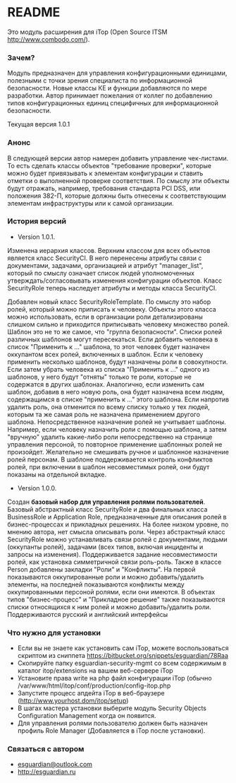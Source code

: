 # README #

Это модуль расширения для iTop (Open Source ITSM http://www.combodo.com/).


### Зачем? ###

Модуль предназначен для управления конфигурационными единицами, полезными с точки зрения специалиста по информационной безопасности.
Новые классы КЕ и функции добавляются по мере разработки. Автор принимает пожелания от коллег по добавлению типов конфигурационных единиц специфичных для информационной безопасности.

Текущая версия 1.0.1

### Анонс ###

В следующей версии автор намерен добавить управление чек-листами. То есть сделать классы объектов "требование проверки", которые можно будет привязывать к элементам конфигурации и ставить отметки о выполненной проверке соответствия.
По смыслу эти объекты будут отражать, например, требования стандарта PCI DSS, или положения 382-П, которые должны быть отнесены к соответствующим элементам инфраструктуры или к самой организации.
 
### История версий ###
* Version 1.0.1.

Изменена иерархия классов. Верхним классом для всех объектов является класс SecurityCI. В него перенесены атрибуты связи с документами, задачами, организацией и атрибут "manager_list", который по смыслу означает список людей уполномоченных утверждать/согласовывать изменения конфигурации объектов.
Класс SecurityRole теперь наследует атрибуты и методы класса SecurityCI.

Добавлен новый класс SecurityRoleTemplate. По смыслу это набор ролей, который можно приписать к человеку. Объекты этого класса можно использовать, если в организации роли детализированы слишком сильно и приходится приписывать человеку множество ролей. Шаблон это не то же самое, что "группа безопасности". Списки ролей различных шаблонов могут пересекаться. Если добавить человека в список "Применить к ..." шаблона, то этот человек будет назначен оккупантом всех ролей, включенных в шаблон. Если к человеку применить несколько шаблонов, будут назначены роли в совокупности. Если затем убрать человека из списка "Применить к ..." одного из шаблонов, у него будут "отняты" только те роли, которые не содержатся в других шаблонах. Аналогично, если изменить сам шаблон, добавив в него новую роль, она будет назначена всем людям, содержащимся в списке "применить к ..." этого шаблона. Если напротив удалить роль, она отменится по всему списку только у тех людей, которым та же самая роль не назначена применением другого шаблона. 
Непосредственное назначение ролей не учитывает шаблоны. Например, если человеку назначить роли с помощью шаблона, а затем "вручную" удалить какие-либо роли непосредственно на странице управления персоной, то повторное применение шаблонных ролей не произойдет. Желательно не смешивать ручное и шаблонное назначение ролей персонам.
В шаблоне поддерживается контроль конфликтов ролей, при включении в шаблон несовместимых ролей, они будут показаны на отдельной вкладке.


* Version 1.0.0.

Создан **базовый набор для управления ролями пользователей**. Базовый абстрактный класс SecurityRole и два финальных класса BusinessRole и Application Role, предназначенные для описания ролей в бизнес-процессах и прикладных решениях. На более низком уровне, по мнению автора, нет смысла описывать роли. Через абстрактный класс SecurityRole можно устанавливать связи ролей с документами, людьми (оккупанты ролей), задачами (всех типов, включая инциденты и запросы на изменения).
Поддерживается задание несовместимости ролей, как установка симметричной связи роль-роль. Также в классе Person добавлены закладки "Роли" и "Конфликты". На первой показываются оккупированные роли и можно добавить/удалить элементы, на последней показываются конфликты между оккупированными персоной ролями, если они имеются. В объектах типов "бизнес-процесс" и "Прикладное решение" также показываются списки относящихся к ним ролей и можно добавить/удалить роли.
Поддерживаются русский и английский интерфейсы


### Что нужно для установки ###

* Если вы не знаете как установить сам iTop, можете воспользоваться скриптом из сниппета https://bitbucket.org/snippets/esguardian/78Raa 
* Скопируйте папку esguardian-security-mgmt со всем содержимым в каталог itop/extensions на вашем веб-сервере iTop
* Установите права write на php файл конфигурации iTop (обычно /var/www/html/itop/conf/production/config-itop.php
* Запустите процесс апдейта iTop в веб-браузере (http://www.yourhost.dom/itop/setup)
* В шагах мастера установки выберите модуль Security Objects Configuration Management когда он появится. 
* Для управления ролями пользователю должен быть назначен профиль Role Manager (Добавляется в iTop после установки).

### Связаться с автором ###
* esguardian@outlook.com
* http://esguardian.ru
